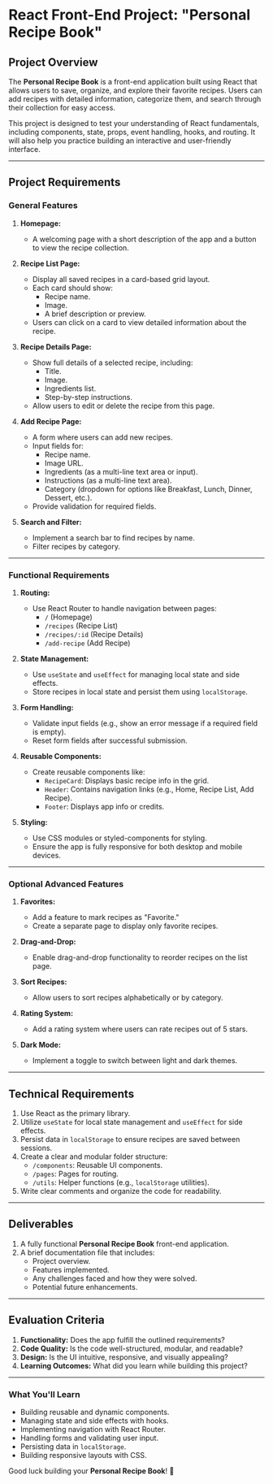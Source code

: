 # React Front-End Project: "Personal Recipe Book"

## **Project Overview**
The **Personal Recipe Book** is a front-end application built using React that allows users to save, organize, and explore their favorite recipes. Users can add recipes with detailed information, categorize them, and search through their collection for easy access.

This project is designed to test your understanding of React fundamentals, including components, state, props, event handling, hooks, and routing. It will also help you practice building an interactive and user-friendly interface.

---

## **Project Requirements**
### **General Features**
1. **Homepage:**
   - A welcoming page with a short description of the app and a button to view the recipe collection.

2. **Recipe List Page:**
   - Display all saved recipes in a card-based grid layout.
   - Each card should show:
     - Recipe name.
     - Image.
     - A brief description or preview.
   - Users can click on a card to view detailed information about the recipe.

3. **Recipe Details Page:**
   - Show full details of a selected recipe, including:
     - Title.
     - Image.
     - Ingredients list.
     - Step-by-step instructions.
   - Allow users to edit or delete the recipe from this page.

4. **Add Recipe Page:**
   - A form where users can add new recipes.
   - Input fields for:
     - Recipe name.
     - Image URL.
     - Ingredients (as a multi-line text area or input).
     - Instructions (as a multi-line text area).
     - Category (dropdown for options like Breakfast, Lunch, Dinner, Dessert, etc.).
   - Provide validation for required fields.

5. **Search and Filter:**
   - Implement a search bar to find recipes by name.
   - Filter recipes by category.

---

### **Functional Requirements**
1. **Routing:**
   - Use React Router to handle navigation between pages:
     - `/` (Homepage)
     - `/recipes` (Recipe List)
     - `/recipes/:id` (Recipe Details)
     - `/add-recipe` (Add Recipe)

2. **State Management:**
   - Use `useState` and `useEffect` for managing local state and side effects.
   - Store recipes in local state and persist them using `localStorage`.

3. **Form Handling:**
   - Validate input fields (e.g., show an error message if a required field is empty).
   - Reset form fields after successful submission.

4. **Reusable Components:**
   - Create reusable components like:
     - `RecipeCard`: Displays basic recipe info in the grid.
     - `Header`: Contains navigation links (e.g., Home, Recipe List, Add Recipe).
     - `Footer`: Displays app info or credits.

5. **Styling:**
   - Use CSS modules or styled-components for styling.
   - Ensure the app is fully responsive for both desktop and mobile devices.

---

### **Optional Advanced Features**
1. **Favorites:**
   - Add a feature to mark recipes as "Favorite."
   - Create a separate page to display only favorite recipes.

2. **Drag-and-Drop:**
   - Enable drag-and-drop functionality to reorder recipes on the list page.

3. **Sort Recipes:**
   - Allow users to sort recipes alphabetically or by category.

4. **Rating System:**
   - Add a rating system where users can rate recipes out of 5 stars.

5. **Dark Mode:**
   - Implement a toggle to switch between light and dark themes.

---

## **Technical Requirements**
1. Use React as the primary library.
2. Utilize `useState` for local state management and `useEffect` for side effects.
3. Persist data in `localStorage` to ensure recipes are saved between sessions.
4. Create a clear and modular folder structure:
   - `/components`: Reusable UI components.
   - `/pages`: Pages for routing.
   - `/utils`: Helper functions (e.g., `localStorage` utilities).
5. Write clear comments and organize the code for readability.

---

## **Deliverables**
1. A fully functional **Personal Recipe Book** front-end application.
2. A brief documentation file that includes:
   - Project overview.
   - Features implemented.
   - Any challenges faced and how they were solved.
   - Potential future enhancements.

---

## **Evaluation Criteria**
1. **Functionality:** Does the app fulfill the outlined requirements?
2. **Code Quality:** Is the code well-structured, modular, and readable?
3. **Design:** Is the UI intuitive, responsive, and visually appealing?
4. **Learning Outcomes:** What did you learn while building this project?

---

### **What You'll Learn**
- Building reusable and dynamic components.
- Managing state and side effects with hooks.
- Implementing navigation with React Router.
- Handling forms and validating user input.
- Persisting data in `localStorage`.
- Building responsive layouts with CSS.

Good luck building your **Personal Recipe Book**! 🍲
